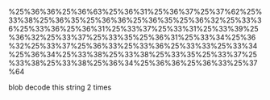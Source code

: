 %25%36%36%25%36%63%25%36%31%25%36%37%25%37%62%25%33%38%25%36%35%25%36%36%25%36%35%25%36%32%25%33%36%25%33%36%25%36%31%25%33%37%25%33%31%25%33%39%25%36%32%25%33%37%25%33%35%25%36%31%25%33%34%25%36%32%25%33%37%25%36%33%25%33%36%25%33%33%25%33%34%25%36%34%25%33%38%25%33%38%25%33%35%25%33%37%25%33%38%25%33%38%25%36%34%25%36%36%25%36%33%25%37%64

blob decode this string 2 times